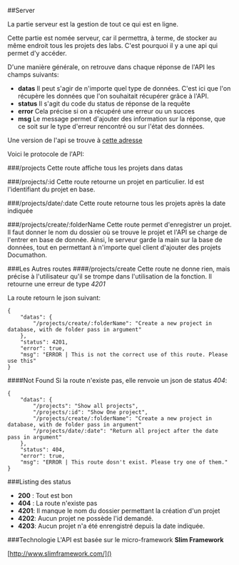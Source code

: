 ##Server

La partie serveur est la gestion de tout ce qui est en ligne.

Cette partie est nomée serveur, car il permettra, à terme, de stocker au même endroit tous les projets des labs. C'est pourquoi il y a une api qui permet d'y accéder.

D'une manière générale, on retrouve dans chaque réponse de l'API les champs suivants:
* **datas** Il peut s'agir de n'importe quel type de données. C'est ici que l'on récupère les données que l'on souhaitait récupérer grâce à l'API.
* **status** Il s'agit du code du status de réponse de la requête
* **error** Cela précise si on a récupéré une erreur ou un succes
* **msg** Le message permet d'ajouter des information sur la réponse, que ce soit sur le type d'erreur rencontré ou sur l'état des données.

Une version de l'api se trouve à [cette adresse](http://api.documathon.tgrange.com/)

Voici le protocole de l'API:

###/projects
Cette route affiche tous les projets dans datas

###/projects/:id
Cette route retourne un projet en particulier. Id est l'identifiant du projet en base.

###/projects/date/:date
Cette route retourne tous les projets après la date indiquée

###/projects/create/:folderName
Cette route permet d'enregistrer un projet. Il faut donner le nom du dossier où se trouve le projet et l'API se charge de l'entrer en base de donnée. Ainsi, le serveur garde la main sur la base de données, tout en permettant à n'importe quel client d'ajouter des projets Documathon.

###Les Autres routes
####/projects/create
Cette route ne donne rien, mais précise à l'utilisateur qu'il se trompe dans l'utilisation de la fonction. Il retourne une erreur de type *4201*

La route retourn le json suivant:

	{
		"datas": {
			"/projects/create/:folderName": "Create a new project in database, with de folder pass in argument"
		},
		"status": 4201,
		"error": true,
		"msg": "ERROR | This is not the correct use of this route. Please use this"
	}

####Not Found
Si la route n'existe pas, elle renvoie un json de status *404*:

	{
		"datas": {
			"/projects": "Show all projects",
			"/projects/:id": "Show One project",
			"/projects/create/:folderName": "Create a new project in database, with de folder pass in argument"
			"/projects/date/:date": "Return all project after the date pass in argument"
		},
		"status": 404,
		"error": true,
		"msg": "ERROR | This route dosn't exist. Please try one of them."
	}

###Listing des status
* **200** : Tout est bon
* **404** : La route n'existe pas
* **4201**: Il manque le nom du dossier permettant la création d'un projet
* **4202**: Aucun projet ne possède l'id demandé.
* **4203**: Aucun projet n'a été enrengistré depuis la date indiquée.

###Technologie
L'API est basée sur le micro-framework **Slim Framework**

[http://www.slimframework.com/]()